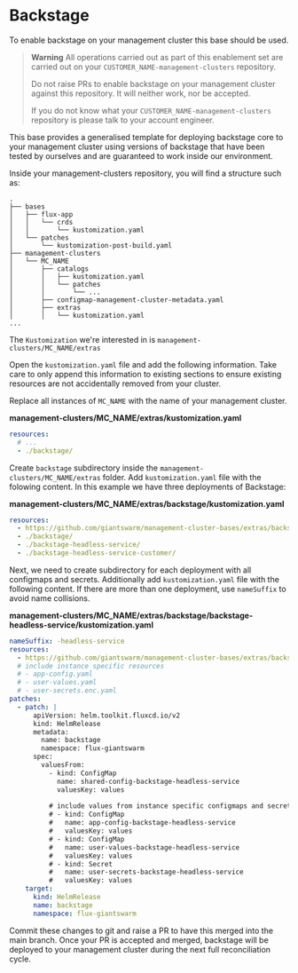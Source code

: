 # Backstage

To enable backstage on your management cluster
this base should be used.

> **Warning** All operations carried out as part of this enablement set are
> carried out on your `CUSTOMER_NAME-management-clusters` repository.
>
> Do not raise PRs to enable backstage on your management cluster against this
> repository. It will neither work, nor be accepted.
>
> If you do not know what your `CUSTOMER_NAME-management-clusters` repository is
> please talk to your account engineer.

This base provides a generalised template for deploying backstage core to your
management cluster using versions of backstage that have been tested by
ourselves and are guaranteed to work inside our environment.

Inside your management-clusters repository, you will find a structure such as:

```nohighlight
.
├── bases
│   ├── flux-app
│   │   └── crds
│   │       └── kustomization.yaml
│   └── patches
│       └── kustomization-post-build.yaml
├── management-clusters
│   └── MC_NAME
│       ├── catalogs
│       │   ├── kustomization.yaml
│       │   └── patches
│       │       └── ...
│       ├── configmap-management-cluster-metadata.yaml
│       ├── extras
│       │   └── kustomization.yaml
...
```

The `Kustomization` we're interested in is `management-clusters/MC_NAME/extras`

Open the `kustomization.yaml` file and add the following information. Take care
to only append this information to existing sections to ensure existing resources
are not accidentally removed from your cluster.

Replace all instances of `MC_NAME` with the name of your management cluster.

**management-clusters/MC_NAME/extras/kustomization.yaml**
```yaml
resources:
  # ...
  - ./backstage/
```

Create `backstage` subdirectory inside the `management-clusters/MC_NAME/extras` folder. Add `kustomization.yaml` file with the folowing content. In this example we have three deployments of Backstage:

**management-clusters/MC_NAME/extras/backstage/kustomization.yaml**
```yaml
resources:
  - https://github.com/giantswarm/management-cluster-bases/extras/backstage/base?ref=main
  - ./backstage/
  - ./backstage-headless-service/
  - ./backstage-headless-service-customer/
```

Next, we need to create subdirectory for each deployment with all configmaps and secrets. Additionally add `kustomization.yaml` file with the following content. If there are more than one deployment, use `nameSuffix` to avoid name collisions.

**management-clusters/MC_NAME/extras/backstage/backstage-headless-service/kustomization.yaml**
```yaml
nameSuffix: -headless-service
resources:
  - https://github.com/giantswarm/management-cluster-bases/extras/backstage/main?ref=main
  # include instance specific resources
  # - app-config.yaml
  # - user-values.yaml
  # - user-secrets.enc.yaml
patches:
  - patch: |
      apiVersion: helm.toolkit.fluxcd.io/v2
      kind: HelmRelease
      metadata:
        name: backstage
        namespace: flux-giantswarm
      spec:
        valuesFrom:
          - kind: ConfigMap
            name: shared-config-backstage-headless-service
            valuesKey: values
          
          # include values from instance specific configmaps and secrets
          # - kind: ConfigMap
          #   name: app-config-backstage-headless-service
          #   valuesKey: values
          # - kind: ConfigMap
          #   name: user-values-backstage-headless-service
          #   valuesKey: values
          # - kind: Secret
          #   name: user-secrets-backstage-headless-service
          #   valuesKey: values
    target:
      kind: HelmRelease
      name: backstage
      namespace: flux-giantswarm
```

Commit these changes to git and raise a PR to have this merged into the main branch. Once your PR is accepted and merged, backstage will be deployed to your management cluster during the next full reconciliation cycle.

